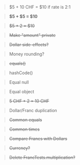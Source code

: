 > $5 + 10 CHF = $10 if rate is 2:1

> **$5 + $5 = $10**

> ~~$5 * 2 = $10~~

> ~~Make "amount" private~~

> ~~Dollar side-effects?~~

> Money rounding?

> ~~equals()~~

> hashCode()

> Equal null

> Equal object

> ~~5 CHF * 2 = 10 CHF~~

> Dollar/Franc duplication

> ~~Common equals~~

> ~~Common times~~

> ~~Compare Francs with Dollars~~

> ~~Currency?~~

> ~~Delete FrancTests.multiplication?~~